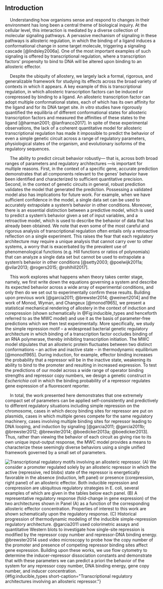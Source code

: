 ## Introduction

&nbsp;&nbsp;&nbsp;&nbsp;Understanding how organisms sense and respond to changes in their
environment has long been a central theme of biological inquiry. At the
cellular level, this interaction is mediated by a diverse collection of
molecular signaling pathways. A pervasive mechanism of signaling in these
pathways is allosteric regulation, in which the binding of a ligand
induces a conformational change in some target molecule, triggering
a signaling cascade [@lindsley2006a]. One of the most important examples
of such signaling is offered by transcriptional regulation, where
a transcription factors' propensity to bind to DNA will be altered upon
binding to an allosteric effector.

&nbsp;&nbsp;&nbsp;&nbsp;Despite the ubiquity of allostery, we largely lack a formal, rigorous, and
generalizable framework for studying its effects across the broad variety of
contexts in which it appears. A key example of this is transcriptional
regulation, in which allosteric transcription factors can be induced or
corepressed by binding to a ligand. An allosteric transcription factor can
adopt multiple conformational states, each of which has its own affinity for
the ligand and for its DNA target site. *In vitro* studies have rigorously
quantified the equilibria of different conformational states for allosteric
transcription factors and measured the affinities of these states to the
ligand [@harman2001; @lanfranco2017]. In spite of these experimental
observations, the lack of a coherent quantitative model for allosteric
transcriptional regulation has made it impossible to predict the behavior of
even a simple genetic circuit across a range of regulatory parameters,
physiological states of the organism, and evolutionary isoforms of the
regulatory sequences.

&nbsp;&nbsp;&nbsp;&nbsp;The ability to predict circuit behavior robustly— that is, across both
broad ranges of parameters and regulatory architectures —is important for
multiple reasons. First, in the context of a specific gene, accurate
prediction demonstrates that all components relevant to the genes'
behavior have been identified and characterized to sufficient
quantitative precision. Second, in the context of genetic circuits in
general, robust prediction validates the model that generated the
prediction. Possessing a validated model also has implications for future
work. For example, when we have sufficient confidence in the model,
a single data set can be used to accurately extrapolate a system’s
behavior in other conditions. Moreover, there is an essential distinction
between a predictive model, which is used to predict a system’s behavior
given a set of input variables, and a retroactive model, which is used to
describe the behavior of data that has already been obtained. We note
that even some of the most careful and rigorous analysis of
transcriptional regulation often entails only a retroactive reflection on
a single experiment. This raises the fear that each regulatory
architecture may require a unique analysis that cannot carry over to
other systems, a worry that is exacerbated by the prevalent use of
phenomenological functions (e.g. Hill functions or ratios of polynomials)
that can analyze a single data set but cannot be used to extrapolate
a system’s behavior in other conditions [@setty2003; @poelwijk2011a;
@vilar2013; @rogers2015; @rohlhill2017].

&nbsp;&nbsp;&nbsp;&nbsp;This work explores what happens when theory takes center stage, namely, we
first write down the equations governing a system and describe its expected
behavior across a wide array of experimental conditions, and only then do we
set out to experimentally confirm these results. Building upon previous work
[@garcia2011; @brewster2014; @weinert2014] and the work of Monod, Wyman, and
Changeux [@monod1965], we present a statistical mechanical rendering of
allostery in the context of induction and corepression (shown schematically
in @Fig:inducible_types and henceforth referred to as the MWC model) and use
it as the basis of parameter-free predictions which we then test
experimentally. More specifically, we study the simple repression motif – a
widespread bacterial genetic regulatory architecture in which binding of a
transcription factor occludes binding of an RNA polymerase, thereby
inhibiting transcription initiation. The MWC model stipulates that an
allosteric protein fluctuates between two distinct conformations – an active
and inactive state – in thermodynamic equilibrium [@monod1965]. During
induction, for example, effector binding increases the probability that a
repressor will be in the inactive state, weakening its ability to bind to the
promoter and resulting in increased expression. To test the predictions of
our model across a wide range of operator binding strengths and repressor
copy numbers, we design a genetic construct in *Escherichia coli* in which
the binding probability of a repressor regulates gene expression of a
fluorescent reporter.

&nbsp;&nbsp;&nbsp;&nbsp;In total, the work presented here demonstrates that one extremely compact set
of parameters can be applied self-consistently and predictively to different
regulatory situations including simple repression on the chromosome, cases in
which decoy binding sites for repressor are put on plasmids, cases in which
multiple genes compete for the same regulatory machinery, cases involving
multiple binding sites for repressor leading to DNA looping, and induction by
signaling [@garcia2011; @garcia2011b; @brewster2012; @brewster2014;
@boedicker2013a; @boedicker2013]. Thus, rather than viewing the behavior of
each circuit as giving rise to its own unique input-output response, the MWC
model provides a means to characterize these seemingly diverse behaviors
using a single unified framework governed by a small set of parameters.

![ **Transcriptional regulatory motifs involving an allosteric repressor.**
(A) We consider a promoter regulated solely by an allosteric repressor in
which the active (repressive, red blobs) state of the repressor is
energetically favorable in the absence (induction, left panel) or presence
(corepression, right panel) of an allosteric effector. Both inducible
repression and corepression are ubiquitous regulatory strategies in *E.
coli*, several examples of which are given in the tables below each panel.
(B) A representative regulatory response (fold-change in gene expression) of
the two architectures shown in Panel (A) as a function of the corresponding
allosteric effector concentration. Properties of interest to this work are
shown schematically upon the regulatory response. (C) Historical progression
of thermodynamic modeling of the inducible simple-repression regulatory
architecture. @garcia2011 used colorimetric assays and quantitative Western
blots to investigate how single-site repression is modified by the repressor
copy number and repressor-DNA binding energy. @brewster2014 used video
microscopy to probe how the copy number of the promoter and presence of
competing repressor binding sites affect gene expression. Building upon these
works, we use flow cytometry to determine the inducer-repressor dissociation
constants and demonstrate that with these parameters we can predict *a
priori* the behavior of the system for any repressor copy number, DNA binding
energy, gene copy number, and inducer
concentration.](ch2_fig1){#fig:inducible_types short-caption="Transcriptional
regulatory architectures involving an allosteric repressor."}
